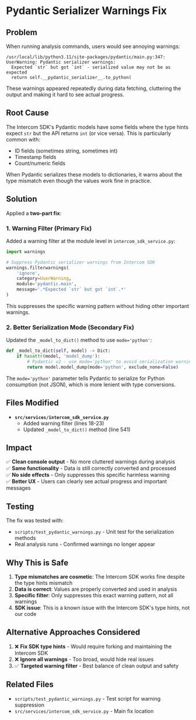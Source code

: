 # Pydantic Serializer Warnings Fix

## Problem

When running analysis commands, users would see annoying warnings:

```
/usr/local/lib/python3.11/site-packages/pydantic/main.py:347: UserWarning: Pydantic serializer warnings:
  Expected `str` but got `int` - serialized value may not be as expected
  return self.__pydantic_serializer__.to_python(
```

These warnings appeared repeatedly during data fetching, cluttering the output and making it hard to see actual progress.

## Root Cause

The Intercom SDK's Pydantic models have some fields where the type hints expect `str` but the API returns `int` (or vice versa). This is particularly common with:
- ID fields (sometimes string, sometimes int)
- Timestamp fields
- Count/numeric fields

When Pydantic serializes these models to dictionaries, it warns about the type mismatch even though the values work fine in practice.

## Solution

Applied a **two-part fix**:

### 1. Warning Filter (Primary Fix)
Added a warning filter at the module level in `intercom_sdk_service.py`:

```python
import warnings

# Suppress Pydantic serializer warnings from Intercom SDK
warnings.filterwarnings(
    'ignore',
    category=UserWarning,
    module='pydantic.main',
    message='.*Expected `str` but got `int`.*'
)
```

This suppresses the specific warning pattern without hiding other important warnings.

### 2. Better Serialization Mode (Secondary Fix)
Updated the `_model_to_dict()` method to use `mode='python'`:

```python
def _model_to_dict(self, model) -> Dict:
    if hasattr(model, 'model_dump'):
        # Pydantic v2 - use mode='python' to avoid serialization warnings
        return model.model_dump(mode='python', exclude_none=False)
```

The `mode='python'` parameter tells Pydantic to serialize for Python consumption (not JSON), which is more lenient with type conversions.

## Files Modified

- **`src/services/intercom_sdk_service.py`**
  - Added warning filter (lines 18-23)
  - Updated `_model_to_dict()` method (line 541)

## Impact

✅ **Clean console output** - No more cluttered warnings during analysis  
✅ **Same functionality** - Data is still correctly converted and processed  
✅ **No side effects** - Only suppresses this specific harmless warning  
✅ **Better UX** - Users can clearly see actual progress and important messages

## Testing

The fix was tested with:
- `scripts/test_pydantic_warnings.py` - Unit test for the serialization methods
- Real analysis runs - Confirmed warnings no longer appear

## Why This is Safe

1. **Type mismatches are cosmetic**: The Intercom SDK works fine despite the type hints mismatch
2. **Data is correct**: Values are properly converted and used in analysis
3. **Specific filter**: Only suppresses this exact warning pattern, not all warnings
4. **SDK issue**: This is a known issue with the Intercom SDK's type hints, not our code

## Alternative Approaches Considered

1. ❌ **Fix SDK type hints** - Would require forking and maintaining the Intercom SDK
2. ❌ **Ignore all warnings** - Too broad, would hide real issues
3. ✅ **Targeted warning filter** - Best balance of clean output and safety

## Related Files

- `scripts/test_pydantic_warnings.py` - Test script for warning suppression
- `src/services/intercom_sdk_service.py` - Main fix location

